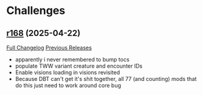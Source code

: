 # <DBM Mod> Challenges

## [r168](https://github.com/DeadlyBossMods/DBM-Challenges/tree/r168) (2025-04-22)
[Full Changelog](https://github.com/DeadlyBossMods/DBM-Challenges/compare/r167...r168) [Previous Releases](https://github.com/DeadlyBossMods/DBM-Challenges/releases)

- apparently i never remembered to bump tocs  
- populate TWW variant creature and encounter IDs  
- Enable visions loading in visions revisited  
- Because DBT can't get it's shit together, all 77 (and counting) mods that do this just need to work around core bug  
